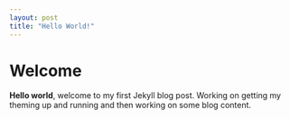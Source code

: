 ```yaml
---
layout: post
title: "Hello World!"
---
```


# Welcome 
**Hello world**, welcome to my first Jekyll blog post. Working on getting my theming up and running and then working on some blog content.
